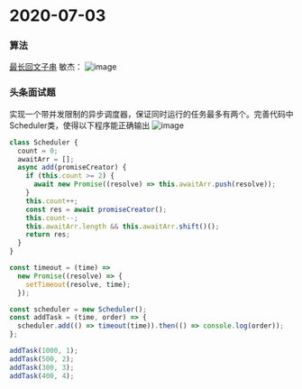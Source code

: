 # 2020-07-03
### 算法
[最长回文子串](https://leetcode-cn.com/problems/longest-palindromic-substring)
敏杰：
![image](https://aihuishou-pre.oss-cn-hangzhou.aliyuncs.com/wms/1595239072194zrah5g18sgm/S.png)

### 头条面试题
实现一个带并发限制的异步调度器，保证同时运行的任务最多有两个。完善代码中Scheduler类，使得以下程序能正确输出
![image](https://cdn.nlark.com/yuque/0/2020/png/384033/1594208815227-aef08443-d32a-4224-955b-19197d3baf2d.png)
```javascript
class Scheduler {
  count = 0;
  awaitArr = [];
  async add(promiseCreator) {
    if (this.count >= 2) {
      await new Promise((resolve) => this.awaitArr.push(resolve));
    }
    this.count++;
    const res = await promiseCreator();
    this.count--;
    this.awaitArr.length && this.awaitArr.shift()();
    return res;
  }
}

const timeout = (time) =>
  new Promise((resolve) => {
    setTimeout(resolve, time);
  });

const scheduler = new Scheduler();
const addTask = (time, order) => {
  scheduler.add(() => timeout(time)).then(() => console.log(order));
};

addTask(1000, 1);
addTask(500, 2);
addTask(300, 3);
addTask(400, 4);
```
